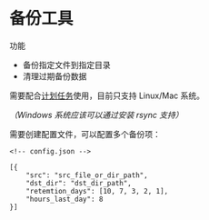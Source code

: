 # 备份工具

功能

* 备份指定文件到指定目录
* 清理过期备份数据

需要配合[计划任务](http://codingpub.github.io/2016/10/27/OS-X-%E6%B7%BB%E5%8A%A0%E5%AE%9A%E6%97%B6%E4%BB%BB%E5%8A%A1/)使用，目前只支持 Linux/Mac 系统。

*（Windows 系统应该可以通过安装 rsync 支持）*


需要创建配置文件，可以配置多个备份项：

```
<!-- config.json -->

[{
    "src": "src_file_or_dir_path",
    "dst_dir": "dst_dir_path",
    "retemtion_days": [10, 7, 3, 2, 1],
    "hours_last_day": 8
}]
```
